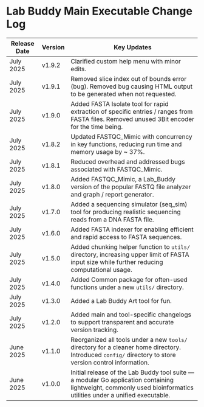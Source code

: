 # Lab Buddy Main Executable Change Log

| Release Date | Version | Key Updates |
|--------------|---------|-------------|
| July 2025    | v1.9.2  | Clarified custom help menu with minor edits. |
| July 2025    | v1.9.1  | Removed slice index out of bounds error (bug). Removed bug causing HTML output to be generated when not requested. |
| July 2025    | v1.9.0  | Added FASTA Isolate tool for rapid extraction of specific entries / ranges from FASTA files.  Removed unused 3Bit encoder for the time being. |
| July 2025    | v1.8.2  | Updated FASTQC_Mimic with concurrency in key functions, reducing run time and memory usage by ~ 37%. |
| July 2025    | v1.8.1  | Reduced overhead and addressed bugs associated with FASTQC_Mimic. |
| July 2025    | v1.8.0  | Added FASTQC_Mimic, a Lab_Buddy version of the popular FASTQ file analyzer and graph / report generator. |
| July 2025    | v1.7.0  | Added a sequencing simulator (seq_sim) tool for producing realistic sequencing reads from a DNA FASTA file. |
| July 2025    | v1.6.0  | Added FASTA indexer for enabling efficient and rapid access to FASTA sequences. |
| July 2025    | v1.5.0  | Added chunking helper function to `utils/` directory, increasing upper limit of FASTA input size while further reducing computational usage.|
| July 2025    | v1.4.0  | Added Common package for often-used functions under a new `utils/` directory. |
| July 2025    | v1.3.0  | Added a Lab Buddy Art tool for fun. |
| July 2025    | v1.2.0  | Added main and tool-specific changelogs to support transparent and accurate version tracking. |
| June 2025    | v1.1.0  | Reorganized all tools under a new `tools/` directory for a cleaner home directory. Introduced `config/` directory to store version control information. |
| June 2025    | v1.0.0  | Initial release of the Lab Buddy tool suite — a modular Go application containing lightweight, commonly used bioinformatics utilities under a unified executable. |
